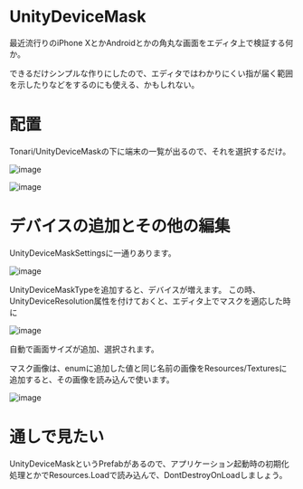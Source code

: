 # UnityDeviceMask

最近流行りのiPhone XとかAndroidとかの角丸な画面をエディタ上で検証する何か。

できるだけシンプルな作りにしたので、エディタではわかりにくい指が届く範囲を示したりなどをするのにも使える、かもしれない。

# 配置

Tonari/UnityDeviceMaskの下に端末の一覧が出るので、それを選択するだけ。

![image](https://user-images.githubusercontent.com/1702680/41350388-f875073e-6f4d-11e8-9f7c-73ea947a8bdb.png)

![image](https://user-images.githubusercontent.com/1702680/41350355-df57884e-6f4d-11e8-9030-933ecf5e4995.png)

# デバイスの追加とその他の編集

UnityDeviceMaskSettingsに一通りあります。

![image](https://user-images.githubusercontent.com/1702680/41350190-44ca8e52-6f4d-11e8-84d5-cacacdb2d9fa.png)

UnityDeviceMaskTypeを追加すると、デバイスが増えます。
この時、UnityDeviceResolution属性を付けておくと、エディタ上でマスクを適応した時に

![image](https://user-images.githubusercontent.com/1702680/41350286-9b2bc45a-6f4d-11e8-96bd-8cb2cdb7a20c.png)

自動で画面サイズが追加、選択されます。

マスク画像は、enumに追加した値と同じ名前の画像をResources/Texturesに追加すると、その画像を読み込んで使います。

![image](https://user-images.githubusercontent.com/1702680/41350405-04cd8ede-6f4e-11e8-9f7c-cf7ebed7207d.png)

# 通しで見たい

UnityDeviceMaskというPrefabがあるので、アプリケーション起動時の初期化処理とかでResources.Loadで読み込んで、DontDestroyOnLoadしましょう。
